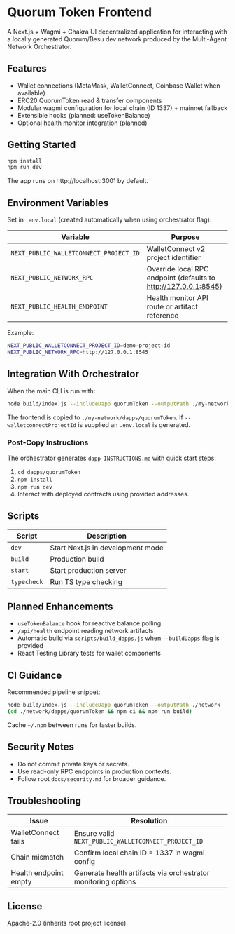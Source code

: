 # Quorum Token Frontend

A Next.js + Wagmi + Chakra UI decentralized application for interacting with a locally generated Quorum/Besu dev network produced by the Multi-Agent Network Orchestrator.

## Features
- Wallet connections (MetaMask, WalletConnect, Coinbase Wallet when available)
- ERC20 QuorumToken read & transfer components
- Modular wagmi configuration for local chain (ID 1337) + mainnet fallback
- Extensible hooks (planned: useTokenBalance)
- Optional health monitor integration (planned)

## Getting Started

```bash
npm install
npm run dev
```
The app runs on http://localhost:3001 by default.

## Environment Variables
Set in `.env.local` (created automatically when using orchestrator flag):

| Variable | Purpose |
|----------|---------|
| `NEXT_PUBLIC_WALLETCONNECT_PROJECT_ID` | WalletConnect v2 project identifier |
| `NEXT_PUBLIC_NETWORK_RPC` | Override local RPC endpoint (defaults to http://127.0.0.1:8545) |
| `NEXT_PUBLIC_HEALTH_ENDPOINT` | Health monitor API route or artifact reference |

Example:
```bash
NEXT_PUBLIC_WALLETCONNECT_PROJECT_ID=demo-project-id
NEXT_PUBLIC_NETWORK_RPC=http://127.0.0.1:8545
```

## Integration With Orchestrator
When the main CLI is run with:
```bash
node build/index.js --includeDapp quorumToken --outputPath ./my-network
```
The frontend is copied to `./my-network/dapps/quorumToken`. If `--walletconnectProjectId` is supplied an `.env.local` is generated.

### Post-Copy Instructions
The orchestrator generates `dapp-INSTRUCTIONS.md` with quick start steps:
1. `cd dapps/quorumToken`
2. `npm install`
3. `npm run dev`
4. Interact with deployed contracts using provided addresses.

## Scripts
| Script | Description |
|--------|-------------|
| `dev` | Start Next.js in development mode |
| `build` | Production build |
| `start` | Start production server |
| `typecheck` | Run TS type checking |

## Planned Enhancements
- `useTokenBalance` hook for reactive balance polling
- `/api/health` endpoint reading network artifacts
- Automatic build via `scripts/build_dapps.js` when `--buildDapps` flag is provided
- React Testing Library tests for wallet components

## CI Guidance
Recommended pipeline snippet:
```bash
node build/index.js --includeDapp quorumToken --outputPath ./network --noFileWrite=false
(cd ./network/dapps/quorumToken && npm ci && npm run build)
```
Cache `~/.npm` between runs for faster builds.

## Security Notes
- Do not commit private keys or secrets.
- Use read-only RPC endpoints in production contexts.
- Follow root `docs/security.md` for broader guidance.

## Troubleshooting
| Issue | Resolution |
|-------|------------|
| WalletConnect fails | Ensure valid `NEXT_PUBLIC_WALLETCONNECT_PROJECT_ID` |
| Chain mismatch | Confirm local chain ID = 1337 in wagmi config |
| Health endpoint empty | Generate health artifacts via orchestrator monitoring options |

## License
Apache-2.0 (inherits root project license).
